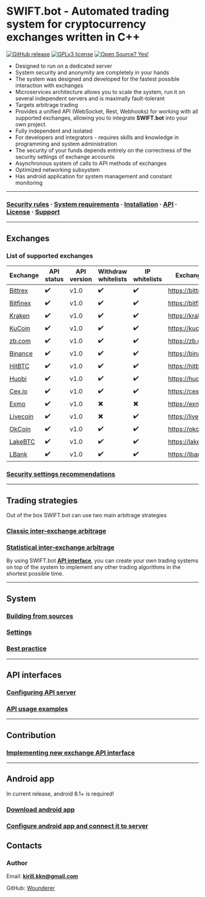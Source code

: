 # SWIFT.bot - Automated trading system for cryptocurrency exchanges written in C++

[![GitHub release](https://github.com/Wounderer/SwiftBot/wiki/https://img.shields.io/github/release/Naereen/StrapDown.js.svg)](https://github.com/Wounderer/SwiftBot/wiki/https://github.com/Wounderer/SwiftBot/releases)
[![GPLv3 license](https://github.com/Wounderer/SwiftBot/wiki/https://img.shields.io/badge/License-GPLv3-blue.svg)](https://github.com/Wounderer/SwiftBot/wiki/http://perso.crans.org/besson/LICENSE.html)
[![Open Source? Yes!](https://github.com/Wounderer/SwiftBot/wiki/https://badgen.net/badge/Open%20Source%20%3F/Yes%21/blue?icon=github)](https://github.com/Wounderer/SwiftBot/wiki/https://github.com/Naereen/badges/)

* Designed to run on a dedicated server
* System security and anonymity are completely in your hands
* The system was designed and developed for the fastest possible interaction with exchanges
* Microservices architecture allows you to scale the system, run it on several independent servers and is maximally fault-tolerant
* Targets arbitrage trading
* Provides a unified API (WebSocket, Rest, Webhooks) for working with all supported exchanges, allowing you to integrate **SWIFT.bot** into your own project.
* Fully independent and isolated
* For developers and integrators - requires skills and knowledge in programming and system administration
* The security of your funds depends entirely on the correctness of the security settings of exchange accounts
* Asynchronous system of calls to API methods of exchanges
* Optimized networking subsystem
* Has android application for system management and constant monitoring

---

### [Security rules](https://github.com/Wounderer/SwiftBot/wiki/security) · [System requirements](https://github.com/Wounderer/SwiftBot/wiki/System_requirements) · [Installation](https://github.com/Wounderer/SwiftBot/wiki/Installation) · [API](https://github.com/Wounderer/SwiftBot/wiki/api_methods) · [License](https://github.com/Wounderer/SwiftBot/wiki/LICENSE) · [Support](https://github.com/Wounderer/SwiftBot/wiki/Support)

---

## Exchanges

### List of supported exchanges

| Exchange   | API status | API version | Withdraw whitelists | IP whitelists | Exchange URL |
| ------- | ------------------ | ---- | ---- | ---- | ---- |
| [Bittrex](https://github.com/Wounderer/SwiftBot/wiki/bittrex) | :heavy_check_mark: | v1.0 | :heavy_check_mark: | :heavy_check_mark: | https://bittrex.com |
| [Bitfinex](https://github.com/Wounderer/SwiftBot/wiki/bitfinex)  | :heavy_check_mark: | v1.0| :heavy_check_mark: | :heavy_check_mark: | https://bitfinex.com |
| [Kraken](https://github.com/Wounderer/SwiftBot/wiki/kraken)  | :heavy_check_mark: | v1.0| :heavy_check_mark: | :heavy_check_mark: | https://kraken.com |
| [KuCoin](https://github.com/Wounderer/SwiftBot/wiki/kucoin)  | :heavy_check_mark: | v1.0| :heavy_check_mark: | :heavy_check_mark: | https://kucoin.com |
| [zb.com](https://github.com/Wounderer/SwiftBot/wiki/zb)  | :heavy_check_mark: | v1.0| :heavy_check_mark: | :heavy_check_mark: | https://zb.com |
| [Binance](https://github.com/Wounderer/SwiftBot/wiki/binance) | :heavy_check_mark: | v1.0| :heavy_check_mark: | :heavy_check_mark: | https://binance.com |
| [HitBTC](https://github.com/Wounderer/SwiftBot/wiki/hitbtc)  | :heavy_check_mark: | v1.0| :heavy_check_mark: | :heavy_check_mark: | https://hitbtc.com |
| [Huobi](https://github.com/Wounderer/SwiftBot/wiki/huobi) | :heavy_check_mark: | v1.0| :heavy_check_mark: | :heavy_check_mark: | https://huobi.com |
| [Cex.io](https://github.com/Wounderer/SwiftBot/wiki/cexio)  | :heavy_check_mark: | v1.0| :heavy_check_mark: | :heavy_check_mark: | https://cex.io |
| [Exmo](https://github.com/Wounderer/SwiftBot/wiki/exmo)  | :heavy_check_mark: | v1.0| :heavy_multiplication_x: | :heavy_multiplication_x: | https://exmo.me |
| [Livecoin](https://github.com/Wounderer/SwiftBot/wiki/livecoin)  | :heavy_check_mark: | v1.0| :heavy_multiplication_x: | :heavy_check_mark: | https://livecoin.ru |
| [OkCoin](https://github.com/Wounderer/SwiftBot/wiki/okcoin)  | :heavy_check_mark: | v1.0| :heavy_check_mark: | :heavy_check_mark: | https://okcoin.com |
| [LakeBTC](https://github.com/Wounderer/SwiftBot/wiki/lakebtc) | :heavy_check_mark: | v1.0| :heavy_check_mark: | :heavy_check_mark: | https://lakebtc.com |
| [LBank](https://github.com/Wounderer/SwiftBot/wiki/lbank) | :heavy_check_mark: | v1.0| :heavy_check_mark: | :heavy_check_mark: | https://lbank.com |


### [Security settings recommendations](https://github.com/Wounderer/SwiftBot/wiki/exchanges_security)

--- 

## Trading strategies

Out of the box SWIFT.bot can use two main arbitrage strategies

### [Classic inter-exchange arbitrage](https://github.com/Wounderer/SwiftBot/wiki/classic)
### [Statistical inter-exchange arbitrage](https://github.com/Wounderer/SwiftBot/wiki/statistical)

By using SWIFT.bot **[API interface](https://github.com/Wounderer/SwiftBot/wiki/api_methods)**, you can create your own trading systems on top of the system to implement any other trading algorithms in the shortest possible time.

---

## System

### [Building from sources](https://github.com/Wounderer/SwiftBot/wiki/build_from_source)

### [Settings](https://github.com/Wounderer/SwiftBot/wiki/Settings)

### [Best practice](https://github.com/Wounderer/SwiftBot/wiki/Best_practice)

---

## API interfaces

### [Configuring API server](https://github.com/Wounderer/SwiftBot/wiki/api_config)

### [API usage examples](https://github.com/Wounderer/SwiftBot/wiki/api_examples)

---

## Contribution

### [Implementing new exchange API interface](https://github.com/Wounderer/SwiftBot/wiki/implement_api)

---

## Android app

In current release, android 8.1+ is required!

### [Download android app](https://github.com/Wounderer/SwiftBot/wiki/https://github.com/Wounderer/SwiftBot/releases/download/v2.0.2046/swift2.apk)
### [Configure android app and connect it to server](https://github.com/Wounderer/SwiftBot/wiki/android_manual)

## Contacts

### Author
Email: **kirill.kkn@gmail.com**

GitHub: [Wounderer](https://github.com/Wounderer/SwiftBot/wiki/https://github.com/Wounderer)
